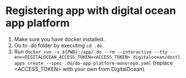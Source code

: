 # Registering app with digital ocean app platform
1. Make sure you have docker installed.
2. Go to .do folder by executing `cd .do`.
3. Run `docker run -v ${PWD}:/app/.do --rm --interactive --tty --env=DIGITALOCEAN_ACCESS_TOKEN=<ACCESS_TOKEN> digitalocean/doctl apps create --spec .do/do-app-platform-monorepo.yaml` (replace <ACCESS_TOKEN> with your own from DigitalOcean).
